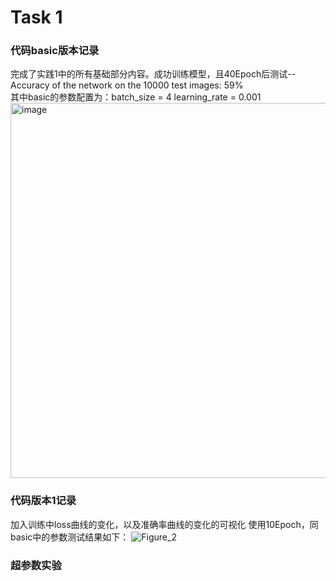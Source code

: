 # Task 1
### 代码basic版本记录
完成了实践1中的所有基础部分内容。成功训练模型，且40Epoch后测试--Accuracy of the network on the 10000 test images: 59%  
其中basic的参数配置为：batch_size = 4  learning_rate = 0.001  
<img width="600" alt="image" src="https://github.com/studycat520/Freshman_Practice/assets/68159381/803cca78-78cd-4faa-b169-30174425ee7e">
### 代码版本1记录
加入训练中loss曲线的变化，以及准确率曲线的变化的可视化
使用10Epoch，同basic中的参数测试结果如下：
![Figure_2](https://github.com/studycat520/Freshman_Practice/assets/68159381/c4165d66-786b-4d1e-8f1d-558f83714d4c)
### 超参数实验




